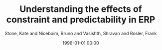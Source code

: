 ---
layout: post
title: Understanding the effects of constraint and predictability in ERP

date: 1996-01-01 00:00
author: Stone, Kate and Niceboim, Bruno and Vasishth, Shravan and Rosler, Frank
year: 2013
---